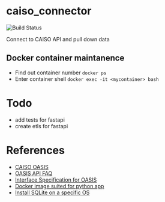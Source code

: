 # caiso_connector
![Build Status](https://codebuild.us-west-2.amazonaws.com/badges?uuid=eyJlbmNyeXB0ZWREYXRhIjoiRDhSU2M5NW5MVkZpOGwraW9HbnpSSW91d1hTOUpMa3FoYjF2alNmUXZjQlkwTU81UFFPWDJHNG1XTWxkSjlySkE0YWwrUndKc1JWQm5GQVRmdDNRckdjPSIsIml2UGFyYW1ldGVyU3BlYyI6IldwL3NaR3BNeEdXUmdYbjAiLCJtYXRlcmlhbFNldFNlcmlhbCI6MX0%3D&branch=master)


Connect to CAISO API and pull down data 


## Docker container maintanence 
- Find out container number `docker ps`
- Enter container shell `docker exec -it <mycontainer> bash`

# Todo 
- add tests for fastapi 
- create etls for fastapi  


# References 
- [CAISO OASIS](http://oasis.caiso.com/mrioasis/logon.do?reason=application.baseAction.noSession#)
- [OASIS API FAQ](http://www.caiso.com/Documents/OASISFrequentlyAskedQuestions.pdf#search=OASIS%20API)
- [Interface Specification for OASIS](http://www.caiso.com/Documents/OASIS-InterfaceSpecification_v5_1_8Clean_Independent2019Release.pdf#search=OASIS%20INTERFACE)
- [Docker image suited for python app](https://pythonspeed.com/articles/base-image-python-docker-images/)
- [Install SQLite on a specific OS](https://www.tutorialspoint.com/sqlite/sqlite_installation.htm)
